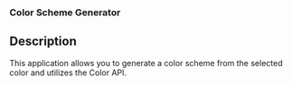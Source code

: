 ### Color Scheme Generator

## Description

This application allows you to generate a color scheme from the selected color and utilizes the Color API.
